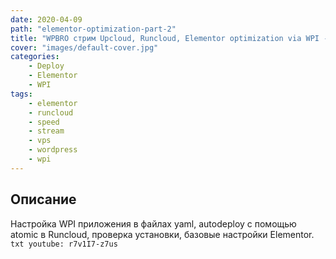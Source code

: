 ```yaml
---
date: 2020-04-09
path: "elementor-optimization-part-2"
title: "WPBRO стрим Upcloud, Runcloud, Elementor optimization via WPI - Часть 2"
cover: "images/default-cover.jpg"
categories: 
    - Deploy
    - Elementor
    - WPI
tags:
    - elementor
    - runcloud
    - speed
    - stream
    - vps
    - wordpress
    - wpi
---
```


## Описание
Настройка WPI приложения в файлах yaml,  autodeploy с помощью atomic в Runcloud, проверка установки, 
базовые настройки Elementor.
`txt
youtube: r7v1I7-z7us
`
